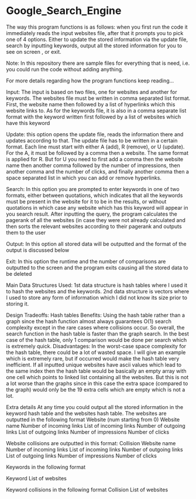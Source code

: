 # Google_Search_Engine
The way this program functions is as follows:
when you first run the code it immediately reads the input websites file, after that it prompts you to pick one of 4 options. Either to update the stored information via the update file, search by inputting keywords, output all the stored information for you to see on screen , or exit.

Note: In this repository there are sample files for everything that is need, i.e. you could run the code without adding anything.

For more details regarding how the program functions keep reading...



Input: The input is based on two files, one for websites and another for keywords. The websites file must be written in comma separated list format. First, the website name then followed by a list of hyperlinks which this website links to. As for the keywords file, it is also in a comma separate list format with the keyword written first followed by a list of websites which have this keyword

Update: this option opens the update file, reads the information there and updates according to that. The update file has to be written in a certain format. Each line must start with either A (add), R (remove), or U (update). For the A, it must be followed by a comma then a website. The same format is applied for R. But for U you need to first add a comma then the website name then another comma followed by the number of impressions, then another comma and the number of clicks, and finally another comma then a space separated list in which you can add or remove hyperlinks.

Search: In this option you are prompted to enter keywords in one of two formats, either between quotations, which indicates that all the keywords must be present in the website for it to be in the results, or without quotations in which case any website which has this keyword will appear in you search result. After inputting the query, the program calculates the pagerank of all the websites (in case they were not already calculated and then sorts the relevant websites according to their pagerank and outputs them to the user

Output: In this option all stored data will be outputted and the format of the output is discussed below

Exit: In this option the runtime and the number of comparisons are outputted to the screen and the program exits causing all the stored data to be deleted

Main Data Structures Used:
1st data structure is hash tables where I used it to hash the websites and the keywords.
2nd data structure is vectors where I used to store any form of information which I did not know its size prior to storing it.

Design Tradeoffs:
Hash tables
Benefits:
Using the hash table rather than a graph since the hash function almost always guarantees O(1) search complexity except in the rare cases where collisions occur. So overall, the search function in the hash table is faster than the graph search. In the best case of the hash table, only 1 comparison would be done per search which is extremely quick.
Disadvantages:
In the worst-case space complexity for the hash table, there could be a lot of wasted space. I will give an example which is extremely rare, but if occurred would make the hash table very inefficient. If all inputted unique websites have ascii values which lead to the same index then the hash table would be basically an empty array with one cell which points to linked list containing all the websites. But this is not a lot worse than the graphs since in this case the extra space (compared to the graph) would only be the 19 extra cells which are empty which is not a lot.

Extra details
At any time you could output all the stored information in the keyword hash table and the websites hash table. The websites are outputted in the following format
Website (num starting from 0)
Website name
Number of incoming links
List of incoming links
Number of outgoing links
List of outgoing links
Number of impressions
Number of clicks

Website collisions are outputted in this format:
Collision
Website name
Number of incoming links
List of incoming links
Number of outgoing links
List of outgoing links
Number of impressions
Number of clicks


Keywords in the following format

Keyword
List of websites

Keyword collisions in the following format
Collision
List of websites

